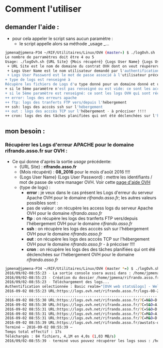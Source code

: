 # Comment l'utiliser

## demander l'aide :

* pour cela appeler le script sans aucun paramètre :
  * le script appelle alors sa méthode _usage _...

``` bash
jpmena@jpmena-P34 ~/RIF/Utilitaires/Linux/OVH (master=) $ ./logOvh.sh
Le nombre de parramètres doit être 4 ou 5
Usage: ./logOvh.sh {URL Site} {Mois récupéré} {Logs User Name} {Logs User Password} {type de logs}
 + URL Site est le nom de domaine du contrat OVH dont on veut réupérerut les logs
 + Logs User Name est le nom utilisateur demandé par l'authentification basique OVH de rrécupération de Logs
 + Logs User Password est le mot de passe associé à l'utilisateur précéddent demandé par l'authentification basique OVH de rrécupération de Logs
+ type de logs est renseigné à
Récupère les fichiers de Logs d'u type donné pour un domaine donné et un mois donné
+ si le 5ème paramètre n'est pas renseigné ou est vide: ce sont les access logs APACHE qui sont récupérées
+ si le 5ème paramètre est renseigné: ce sont les logs OVH qui sont récupérées pour le type en question lequel peut être:
++ error: logs des erreurs apache
++ ftp: logs des tranferts FTP vers/depuis l'hébergement
++ ssh: logs des acccès ssh sur l'hébergement
++ out : logs des acccès TCP sur l'hébergement - à précciser !!!!
++ cron: logs des des tâches planifiées qui ont été déclenchées sur l'hébergement

```

## mon besoin :

### Récupérer les Logs d'erreur APACHE pour le domaine rifrando.asso.fr sur OVH :

* Ce qui donne d'après la sortie _usage_ précédente:
  * {URL Site} : __rifrando.asso.fr__
  * {Mois récupéré} : __08_2016__ pour le mois d'août 2016 !!!!
  * {Logs User Name} {Logs User Password} : mettre les identifiants / mot de passe de votre manager OVH. Voir cette [page d'aide OVH](https://docs.ovh.com/fr/fr/web/hosting/mutualise-consulter-les-statistiques-et-les-logs-de-mon-site/#id3)
  * {type de logs} :
    * __error__ : je veux dans le cas présent les Logs d'erreur du serveur Apache OVH pour le domaine  _rifrando.asso.fr_; les autres valeurs possibles sont :
    * pas de valeur : on récupère les access logs du serveur Apache OVH pour le domaine  _rifrando.asso.fr_
    * __ftp__ : on récupère les logs des tranferts FTP vers/depuis l'hébergement OVH pour le domaine  _rifrando.asso.fr_
    * __ssh__ : on récupère les logs des acccès ssh sur l'hébergement OVH pour le domaine  _rifrando.asso.fr_
    * __out__ : on récupère les logs des acccès TCP sur l'hébergement OVH pour le domaine  _rifrando.asso.fr_ - à précciser !!!!
    * __cron__ : on récupère les logs des des tâches planifiées qui ont été déclenchées sur l'hébergement OVH pour le domaine  _rifrando.asso.fr_

``` bash
jpmena@jpmena-P34 ~/RIF/Utilitaires/Linux/OVH (master *=) $ ./logOvh.sh rifrando.asso.fr 08-2016 developpeur allezleRIF1976 error
2016/09/02-08:55:23 - La sortie console ssera aussi dans : /home/jpmena/rifrando.asso.fr/error/08-2016/logOvh.sh_20160902_085523.log
2016/09/02-08:55:23 - Création du dossier /home/jpmena/rifrando.asso.fr/error/08-2016
2016/09/02-08:55:23 - Téléchargement des logs...
Authentification sélectionnée : Basic realm="[OVH web stats&logs] - Welcome! please type your logs.ovh.net credentials or your OVH Nic-Handle (lowercase)"
2016-09-02 08:55:23 URL:https://logs.ovh.net/rifrando.asso.fr/logs-08-2016/error/ [6729] -> "/home/jpmena/rifrando.asso.fr/error/08-2016/index.html" [1]
......................................................................
2016-09-02 08:55:30 URL:https://logs.ovh.net/rifrando.asso.fr/?C=N&O=D [9994] -> "/home/jpmena/rifrando.asso.fr/error/08-2016/index.html?C=N&O=D" [1]
2016-09-02 08:55:30 URL:https://logs.ovh.net/rifrando.asso.fr/?C=S&O=A [9994] -> "/home/jpmena/rifrando.asso.fr/error/08-2016/index.html?C=S&O=A" [1]
2016-09-02 08:55:31 URL:https://logs.ovh.net/rifrando.asso.fr/?C=S&O=D [9994] -> "/home/jpmena/rifrando.asso.fr/error/08-2016/index.html?C=S&O=D" [1]
2016-09-02 08:55:31 URL:https://logs.ovh.net/rifrando.asso.fr/?C=M&O=A [9994] -> "/home/jpmena/rifrando.asso.fr/error/08-2016/index.html?C=M&O=A" [1]
2016-09-02 08:55:31 URL:https://logs.ovh.net/rifrando.asso.fr/?C=M&O=D [9994] -> "/home/jpmena/rifrando.asso.fr/error/08-2016/index.html?C=M&O=D" [1]
2016-09-02 08:55:39 URL:https://logs.ovh.net/rifrando.asso.fr/awstats-osl/index.html [425] -> "/home/jpmena/rifrando.asso.fr/error/08-2016/index.html" [1]
Terminé — 2016-09-02 08:55:39 —
Temps total effectif : 17s
Téléchargés : 84 fichiers, 4,1M en 4,0s (1,03 MB/s)
2016/09/02-08:55:39 - terminé vous pouvez récupérer les logs sous : /home/jpmena/rifrando.asso.fr/error/08-2016
```
